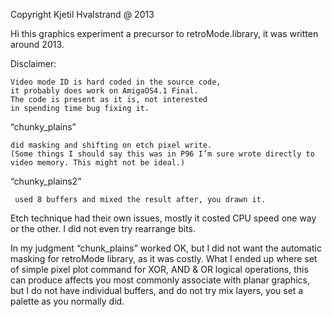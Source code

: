 Copyright Kjetil Hvalstrand @ 2013

Hi this graphics experiment a precursor to retroMode.library, it was written around 2013.

Disclaimer:

    Video mode ID is hard coded in the source code, 
    it probably does work on AmigaOS4.1 Final.
    The code is present as it is, not interested 
    in spending time bug fixing it.

“chunky_plains” 

    did masking and shifting on etch pixel write.
    (Some things I should say this was in P96 I’m sure wrote directly to video memory. This might not be ideal.)

“chunky_plains2” 

     used 8 buffers and mixed the result after, you drawn it.

Etch technique had their own issues, mostly it costed CPU speed one way or the other. I did not even try rearrange bits. 

In my judgment “chunk_plains” worked OK, but I did not want the automatic masking for retroMode library, as it was costly. What I ended up where set of simple pixel plot command for XOR, AND & OR logical operations, this can produce affects you most commonly associate with planar graphics, but I do not have individual buffers, and do not try mix layers, you set a palette as you normally did.
